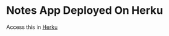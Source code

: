 # Notes App Deployed On Herku
Access this in [Herku](https://dashboard.heroku.com/apps/theandrewlane/resources)
